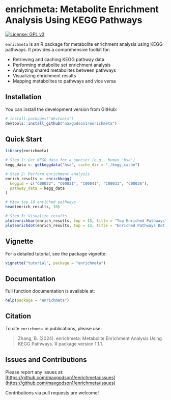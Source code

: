 # enrichmeta: Metabolite Enrichment Analysis Using KEGG Pathways

[![License: GPL v3](https://img.shields.io/badge/License-GPLv3-blue.svg)](https://www.gnu.org/licenses/gpl-3.0)

`enrichmeta` is an R package for metabolite enrichment analysis using KEGG pathways. It provides a comprehensive toolkit for:
- Retrieving and caching KEGG pathway data
- Performing metabolite set enrichment analysis
- Analyzing shared metabolites between pathways
- Visualizing enrichment results
- Mapping metabolites to pathways and vice versa

## Installation

You can install the development version from GitHub:
```r
# install.packages("devtools")
devtools::install_github("maxgodson1/enrichmeta")
```

## Quick Start

```r
library(enrichmeta)

# Step 1: Get KEGG data for a species (e.g., human 'hsa')
kegg_data <- getkeggdata("hsa", cache_dir = "./kegg_cache")

# Step 2: Perform enrichment analysis
enrich_results <- enrichkegg(
  keggid = c("C00022", "C00031", "C00041", "C00033", "C00036"),
  pathway_data = kegg_data
)

# View top 10 enriched pathways
head(enrich_results, 10)

# Step 3: Visualize results
plotenrichbar(enrich_results, top = 15, title = "Top Enriched Pathways")
plotenrichdot(enrich_results, top = 15, title = "Enriched Pathways Dot Plot")
```

## Vignette

For a detailed tutorial, see the package vignette:
```r
vignette("tutorial", package = "enrichmeta")
```

## Documentation

Full function documentation is available at:
```r
help(package = "enrichmeta")
```

## Citation

To cite `enrichmeta` in publications, please use:
> Zhang, B. (2024). enrichmeta: Metabolite Enrichment Analysis Using KEGG Pathways. R package version 1.1.1.

## Issues and Contributions

Please report any issues at: [https://github.com/maxgodson1/enrichmeta/issues](https://github.com/maxgodson1/enrichmeta/issues)

Contributions via pull requests are welcome!
